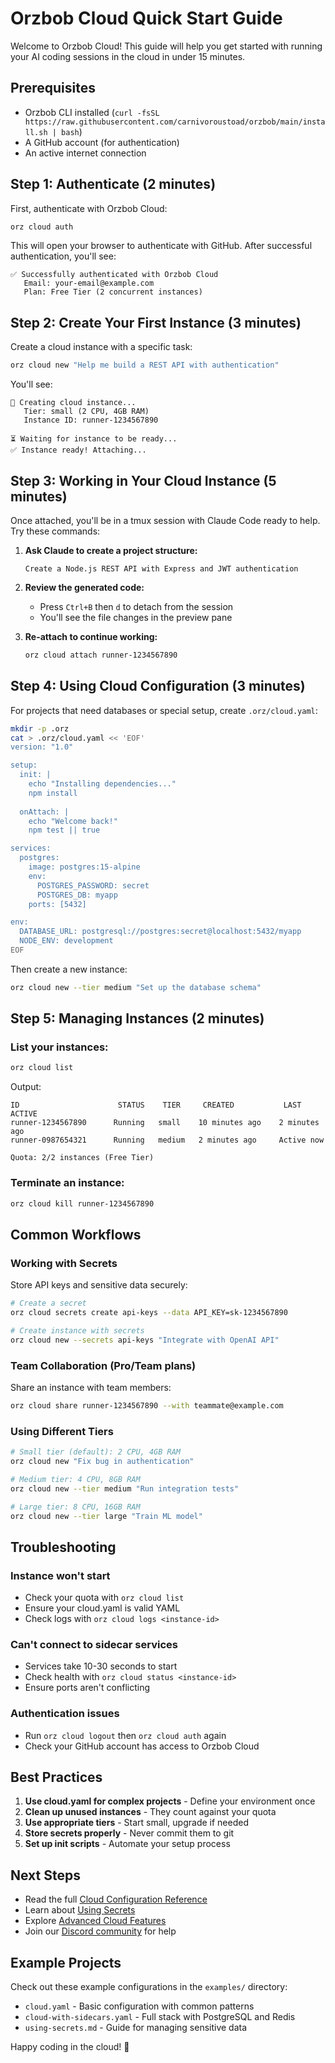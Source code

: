# Orzbob Cloud Quick Start Guide

Welcome to Orzbob Cloud! This guide will help you get started with running your AI coding sessions in the cloud in under 15 minutes.

## Prerequisites

- Orzbob CLI installed (`curl -fsSL https://raw.githubusercontent.com/carnivoroustoad/orzbob/main/install.sh | bash`)
- A GitHub account (for authentication)
- An active internet connection

## Step 1: Authenticate (2 minutes)

First, authenticate with Orzbob Cloud:

```bash
orz cloud auth
```

This will open your browser to authenticate with GitHub. After successful authentication, you'll see:

```
✅ Successfully authenticated with Orzbob Cloud
   Email: your-email@example.com
   Plan: Free Tier (2 concurrent instances)
```

## Step 2: Create Your First Instance (3 minutes)

Create a cloud instance with a specific task:

```bash
orz cloud new "Help me build a REST API with authentication"
```

You'll see:

```
🚀 Creating cloud instance...
   Tier: small (2 CPU, 4GB RAM)
   Instance ID: runner-1234567890
   
⏳ Waiting for instance to be ready...
✅ Instance ready! Attaching...
```

## Step 3: Working in Your Cloud Instance (5 minutes)

Once attached, you'll be in a tmux session with Claude Code ready to help. Try these commands:

1. **Ask Claude to create a project structure:**
   ```
   Create a Node.js REST API with Express and JWT authentication
   ```

2. **Review the generated code:**
   - Press `Ctrl+B` then `d` to detach from the session
   - You'll see the file changes in the preview pane

3. **Re-attach to continue working:**
   ```bash
   orz cloud attach runner-1234567890
   ```

## Step 4: Using Cloud Configuration (3 minutes)

For projects that need databases or special setup, create `.orz/cloud.yaml`:

```bash
mkdir -p .orz
cat > .orz/cloud.yaml << 'EOF'
version: "1.0"

setup:
  init: |
    echo "Installing dependencies..."
    npm install
    
  onAttach: |
    echo "Welcome back!"
    npm test || true

services:
  postgres:
    image: postgres:15-alpine
    env:
      POSTGRES_PASSWORD: secret
      POSTGRES_DB: myapp
    ports: [5432]

env:
  DATABASE_URL: postgresql://postgres:secret@localhost:5432/myapp
  NODE_ENV: development
EOF
```

Then create a new instance:

```bash
orz cloud new --tier medium "Set up the database schema"
```

## Step 5: Managing Instances (2 minutes)

### List your instances:
```bash
orz cloud list
```

Output:
```
ID                      STATUS    TIER     CREATED           LAST ACTIVE
runner-1234567890      Running   small    10 minutes ago    2 minutes ago
runner-0987654321      Running   medium   2 minutes ago     Active now

Quota: 2/2 instances (Free Tier)
```

### Terminate an instance:
```bash
orz cloud kill runner-1234567890
```

## Common Workflows

### Working with Secrets

Store API keys and sensitive data securely:

```bash
# Create a secret
orz cloud secrets create api-keys --data API_KEY=sk-1234567890

# Create instance with secrets
orz cloud new --secrets api-keys "Integrate with OpenAI API"
```

### Team Collaboration (Pro/Team plans)

Share an instance with team members:

```bash
orz cloud share runner-1234567890 --with teammate@example.com
```

### Using Different Tiers

```bash
# Small tier (default): 2 CPU, 4GB RAM
orz cloud new "Fix bug in authentication"

# Medium tier: 4 CPU, 8GB RAM  
orz cloud new --tier medium "Run integration tests"

# Large tier: 8 CPU, 16GB RAM
orz cloud new --tier large "Train ML model"
```

## Troubleshooting

### Instance won't start
- Check your quota with `orz cloud list`
- Ensure your cloud.yaml is valid YAML
- Check logs with `orz cloud logs <instance-id>`

### Can't connect to sidecar services
- Services take 10-30 seconds to start
- Check health with `orz cloud status <instance-id>`
- Ensure ports aren't conflicting

### Authentication issues
- Run `orz cloud logout` then `orz cloud auth` again
- Check your GitHub account has access to Orzbob Cloud

## Best Practices

1. **Use cloud.yaml for complex projects** - Define your environment once
2. **Clean up unused instances** - They count against your quota
3. **Use appropriate tiers** - Start small, upgrade if needed
4. **Store secrets properly** - Never commit them to git
5. **Set up init scripts** - Automate your setup process

## Next Steps

- Read the full [Cloud Configuration Reference](./cloud-config-reference.md)
- Learn about [Using Secrets](../examples/using-secrets.md)
- Explore [Advanced Cloud Features](./cloud-advanced.md)
- Join our [Discord community](https://discord.gg/orzbob) for help

## Example Projects

Check out these example configurations in the `examples/` directory:

- `cloud.yaml` - Basic configuration with common patterns
- `cloud-with-sidecars.yaml` - Full stack with PostgreSQL and Redis
- `using-secrets.md` - Guide for managing sensitive data

Happy coding in the cloud! 🚀